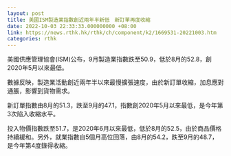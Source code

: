 ```yaml
---
layout: post
title: 美國ISM製造業指數創近兩年半新低　新訂單再度收縮
date: 2022-10-03 22:33:33.000000000 +08:00
link: https://news.rthk.hk/rthk/ch/component/k2/1669531-20221003.htm
categories: rthk
---
```


美國供應管理協會(ISM)公布，9月製造業指數跌至50.9，低於8月的52.8，創2020年5月以來最低。

數據反映，製造業活動創近兩年半以來最慢擴張速度，由於新訂單收縮，加息應對通脹，影響到貨物需求。

新訂單指數由8月的51.3，跌至9月的47.1，指數創2020年5月以來最低，是今年第3次陷入收縮水平。

投入物價指數跌至51.7，是2020年6月以來最低，低於8月的52.5，由於商品價格持續緩和。另外，就業指數自5個月高位回落，由8月的54.2，跌至9月的48.7，是今年第4度錄得收縮。
